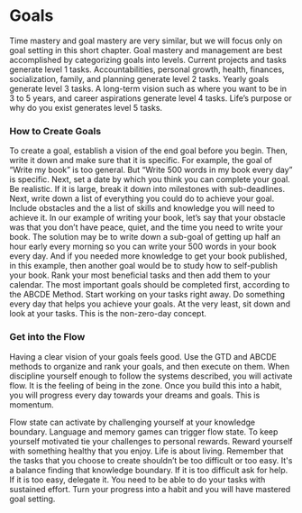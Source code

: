 # Goals

Time mastery and goal mastery are very similar, but we will focus only on goal setting in this short chapter.
Goal mastery and management are best accomplished by categorizing goals into levels. Current projects and tasks generate level 1 tasks. 
Accountabilities, personal growth, health, finances, socialization, family, and planning generate level 2 tasks. 
Yearly goals generate level 3 tasks. A long-term vision such as where you want to be in 3 to 5 years, and career aspirations generate level 4 tasks. 
Life’s purpose or why do you exist generates level 5 tasks.

### How to Create Goals

To create a goal, establish a vision of the end goal before you begin. Then, write it down and make sure that 
it is specific. For example, the goal of “Write my book” is too general. But “Write 500 words in my book every 
day” is specific. 
Next, set a date by which you think you can complete your goal. Be realistic. If it is large, break it down into 
milestones with sub-deadlines. 
Next, write down a list of everything you could do to achieve your goal. Include obstacles and the a
list of skills and knowledge you will need to achieve it. In our example of writing your book, let’s say that 
your obstacle was that you don’t have peace, quiet, and the time you need to write your book. The solution 
may be to write down a sub-goal of getting up half an hour early every morning so you can write your 500 words in 
your book every day. 
And if you needed more knowledge to get your book published, in this example, then another goal would be to study 
how to self-publish your book. 
Rank your most beneficial tasks and then add them to your calendar. The most important goals should be 
completed first, according to the ABCDE Method. 
Start working on your tasks right away. Do something every day that helps you achieve your goals. At the very 
least, sit down and look at your tasks. This is the non-zero-day concept.

### Get into the Flow

Having a clear vision of your goals feels good. Use the GTD and ABCDE methods to organize and rank your goals, and then execute on them. When discipline yourself enough to follow the systems described, you will activate flow.  It is the feeling of being in the zone.
Once you build this into a habit, you will progress every day towards your dreams and goals. This is momentum.

Flow state can activate by challenging yourself at your knowledge boundary. Language and memory games can trigger flow state.
To keep yourself motivated tie your challenges to personal rewards. Reward yourself with something healthy that you enjoy. Life is about living.
Remember that the tasks that you choose to create shouldn’t be too difficult or too easy. It's a balance finding that knowledge boundary.
If it is too difficult ask for help. If it is too easy, delegate it.
You need to be able to do your tasks with sustained effort. 
Turn your progress into a habit and you will have mastered goal setting.
